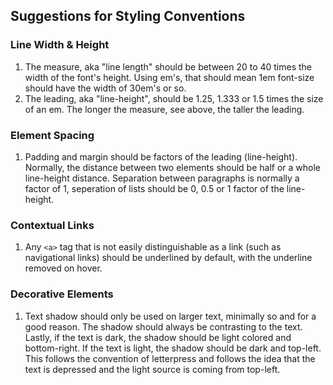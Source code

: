 ## Suggestions for Styling Conventions

### Line Width & Height
1. The measure, aka "line length" should be between 20 to 40 times the width of the font's height. Using em's, that should mean 1em font-size should have the width of 30em's or so.
1. The leading, aka "line-height", should be 1.25, 1.333 or 1.5 times the size of an em. The longer the measure, see above, the taller the leading.			

### Element Spacing
1. Padding and margin should be factors of the leading (line-height). Normally, the distance between two elements should be half or a whole line-height distance. Separation between paragraphs is normally a factor of 1, seperation of lists should be 0, 0.5 or 1 factor of the line-height.

### Contextual Links
1. Any `<a>` tag that is not easily distinguishable as a link (such as navigational links) should be underlined by default, with the underline removed on hover.
			
### Decorative Elements
1. Text shadow should only be used on larger text, minimally so and for a good reason. The shadow should always be contrasting to the text. Lastly, if the text is dark, the shadow should be light colored and bottom-right. If the text is light, the shadow should be dark and top-left. This follows the convention of letterpress and follows the idea that the text is depressed and the light source is coming from top-left.

